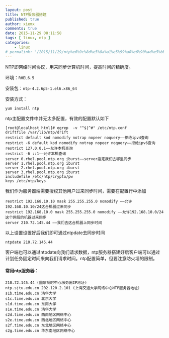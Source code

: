 ```yaml
---
layout: post
title: NTP服务器搭建
published: true
author: xiemx
comments: true
date: 2015-11-29 08:11:58
tags: [ linux, ntp ]
categories:
    - linux
# permalink: '/2015/11/29/ntp%e6%9c%8d%e5%8a%a1%e5%99%a8%e6%90%ad%e5%bb%ba'
---
```

NTP即网络时间协议，用来同步计算机时间，提高时间的精确度。

环境：`RHEL6.5`

安装包：`ntp-4.2.6p5-1.el6.x86_64`

安装方式：
```
yum install ntp
```
ntp主配置文件中并无太多配置，有效的配置默认如下
```shell
[root@localhost html]# egrep  -v "^$|^#" /etc/ntp.conf
driftfile /var/lib/ntp/drift
restrict default kod nomodify notrap nopeer noquery——拒绝ipv4查询
restrict -6 default kod nomodify notrap nopeer noquery——拒绝ipv6查询
restrict 127.0.0.1——允许本机查询
restrict -6 ::1——允许本机查询
server 0.rhel.pool.ntp.org iburst——server指定我们去哪里同步
server 1.rhel.pool.ntp.org iburst
server 2.rhel.pool.ntp.org iburst
server 3.rhel.pool.ntp.org iburst
includefile /etc/ntp/crypto/pw
keys /etc/ntp/keys
```
我们作为服务器端需要授权其他用户过来同步时间，需要在配置行中添加
```
restrict 192.168.10.10 mask 255.255.255.0 nomodify ——允许192.168.10.10/24这台机器过来同步
restrict 192.168.10.0 mask 255.255.255.0 nomodify ——允许192.168.10.0/24这个网段的机器过来同步
server 210.72.145.44 ——我们去这台机器上同步时间
```
以上设置设置好后我们即可通过ntpdate去同步时间
```
ntpdate 210.72.145.44
```
客户端也可以通过ntpdate向我们请求数据，ntp服务器搭建好后客户端可以通过计划任务固定时间来向我们请求时间。ntp配置简单，但要注意防火墙的限制。

#### 常用ntp服务器：
```
210.72.145.44 (国家授时中心服务器IP地址)
ntp.sjtu.edu.cn 202.120.2.101 (上海交通大学网络中心NTP服务器地址）
s1b.time.edu.cn 清华大学
s1c.time.edu.cn 北京大学
s1d.time.edu.cn 东南大学
s1e.time.edu.cn 清华大学
s2d.time.edu.cn 西南地区网络中心
s2e.time.edu.cn 西北地区网络中心
s2f.time.edu.cn 东北地区网络中心
s2g.time.edu.cn 华东南地区网络中心
```
 